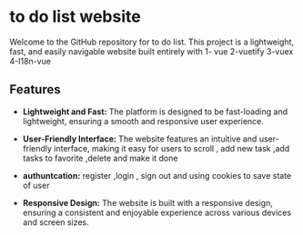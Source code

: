 # to do list website

Welcome to the GitHub repository for to do list. This project is a lightweight, fast, and easily navigable website built entirely with 1- vue 
              2-vuetify
              3-vuex
              4-I18n-vue

## Features

-  **Lightweight and Fast:** The platform is designed to be fast-loading and lightweight, ensuring a smooth and responsive user experience.

- **User-Friendly Interface:** The website features an intuitive and user-friendly interface, making it easy for users
                     to scroll , add new task ,add tasks to favorite ,delete and make it done
                       
- **authuntcation:** register ,login , sign out and using cookies to save state of user 

- **Responsive Design:** The website is built with a responsive design, ensuring a consistent and enjoyable experience across various devices and screen sizes.


